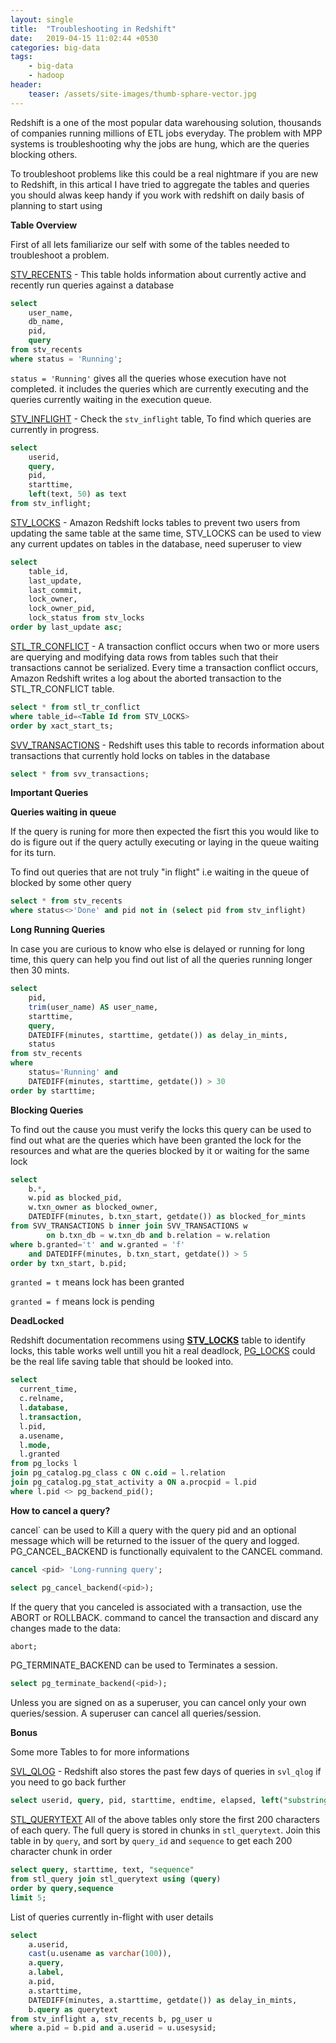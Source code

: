 ```yaml
---
layout: single
title:  "Troubleshooting in Redshift"
date:   2019-04-15 11:02:44 +0530
categories: big-data
tags:
    - big-data
    - hadoop
header:
    teaser: /assets/site-images/thumb-sphare-vector.jpg
---
```




Redshift is a one of the most popular data warehousing solution, thousands of companies running millions of ETL jobs everyday. The problem with MPP systems is troubleshooting why the jobs are hung, which are the queries blocking others. 



To troubleshoot problems like this could be a real nightmare if you are new to Redshift, in this artical I have tried to aggregate the tables and queries you should alwas keep handy if you work with redshift on daily basis of planning to start using  



**Table Overview**

First of all lets familiarize our self  with some of the tables needed to troubleshoot a problem.

[STV_RECENTS](<https://docs.aws.amazon.com/redshift/latest/dg/r_STV_RECENTS.html>) - This table holds information about currently active and recently run queries against a database

```sql
select 
	user_name, 
	db_name, 
	pid, 
	query
from stv_recents
where status = 'Running';
```

`status = 'Running'` gives all the queries whose execution have not completed. it includes the queries which are currently executing and the queries currently waiting in the execution queue.



[STV_INFLIGHT]() - Check the `stv_inflight` table, To find which queries are currently in progress. 

```sql
select 
	userid, 
	query, 
	pid, 
	starttime, 
	left(text, 50) as text 
from stv_inflight;
```



[STV_LOCKS](https://docs.aws.amazon.com/redshift/latest/dg/r_STV_LOCKS.html) - Amazon Redshift locks tables to prevent two users from updating the same table at the same time, STV_LOCKS can be used to view any current updates on tables in the database, need superuser to view

```sql
select 
	table_id, 
	last_update, 
	last_commit, 
	lock_owner, 
	lock_owner_pid, 
	lock_status from stv_locks  
order by last_update asc;
```


[STL_TR_CONFLICT](https://docs.aws.amazon.com/redshift/latest/dg/r_STL_TR_CONFLICT.html) - A transaction conflict occurs when two or more users are querying and modifying data rows from tables such that their transactions cannot be serialized. Every time a transaction conflict occurs, Amazon Redshift writes a log about the aborted transaction to the STL_TR_CONFLICT table. 

```sql
select * from stl_tr_conflict 
where table_id=<Table Id from STV_LOCKS>
order by xact_start_ts;
```



[SVV_TRANSACTIONS](https://docs.aws.amazon.com/redshift/latest/dg/r_SVV_TRANSACTIONS.html) - Redshift uses this table to records information about transactions that currently hold locks on tables in the database

```sql
select * from svv_transactions;
```



**Important Queries**

**Queries waiting in queue**

If the query is runing for more then expected the fisrt this you would like to do is figure out if the query actully executing or laying in the queue waiting for its turn.

To find out queries that are not truly "in flight" i.e waiting in the queue of blocked by some other query

```sql
select * from stv_recents 
where status<>'Done' and pid not in (select pid from stv_inflight)
```



**Long Running Queries**

In case you are curious to know who else is delayed or running for long time, this query can help you find out list of all the queries running longer then 30 mints.

```sql
select 
	pid, 
	trim(user_name) AS user_name, 
	starttime, 
	query, 
	DATEDIFF(minutes, starttime, getdate()) as delay_in_mints, 
	status
from stv_recents 
where 
	status='Running' and  
	DATEDIFF(minutes, starttime, getdate()) > 30
order by starttime;
```



**Blocking Queries**

To find out the cause you must verify the locks this query can be used to find out what are the queries which have been granted the lock for the resources and what are the queries blocked by it or waiting for the same lock

```sql
select 
	b.*, 
	w.pid as blocked_pid, 
	w.txn_owner as blocked_owner, 
	DATEDIFF(minutes, b.txn_start, getdate()) as blocked_for_mints
from SVV_TRANSACTIONS b inner join SVV_TRANSACTIONS w 
		on b.txn_db = w.txn_db and b.relation = w.relation
where b.granted='t' and w.granted = 'f' 
	and DATEDIFF(minutes, b.txn_start, getdate()) > 5
order by txn_start, b.pid;
```

`granted = t`  means lock has been granted

`granted = f`  means lock is pending



**DeadLocked**

Redshift documentation recommens using [**STV_LOCKS**](http://docs.aws.amazon.com/redshift/latest/dg/r_STV_LOCKS.html) table to identify locks, this table works well untill you hit a real deadlock, [PG_LOCKS](<https://wiki.postgresql.org/wiki/Lock_Monitoring>) could be the real life saving table that should be looked into.   

```sql
select 
  current_time, 
  c.relname, 
  l.database, 
  l.transaction, 
  l.pid, 
  a.usename, 
  l.mode, 
  l.granted
from pg_locks l 
join pg_catalog.pg_class c ON c.oid = l.relation
join pg_catalog.pg_stat_activity a ON a.procpid = l.pid
where l.pid <> pg_backend_pid();
```



**How to cancel a query?**

cancel` can be used to Kill a query with the query pid and an optional message which will be returned to the issuer of the query and logged. PG_CANCEL_BACKEND is functionally equivalent to the CANCEL command.

```sql
cancel <pid> 'Long-running query';
```

```sql
select pg_cancel_backend(<pid>);
```

If the query that you canceled is associated with a transaction, use the ABORT or ROLLBACK. command to cancel the transaction and discard any changes made to the data:

```sql
abort;
```

PG_TERMINATE_BACKEND can be used to Terminates a session.

```sql
select pg_terminate_backend(<pid>);
```

Unless you are signed on as a superuser, you can cancel only your own queries/session. A superuser can cancel all queries/session.



**Bonus**

Some more Tables to for more informations

 [SVL_QLOG]() - Redshift also stores the past few days of queries in `svl_qlog` if you need to go back further

```sql
select userid, query, pid, starttime, endtime, elapsed, left("substring", 50) as text from svl_qlog limit 10;
```



[STL_QUERYTEXT]()  All of the above tables only store the first 200 characters of each query. The full query is stored in chunks in `stl_querytext`. Join this table in by `query`, and sort by `query_id` and `sequence` to get each 200 character chunk in order

```sql
select query, starttime, text, "sequence" 
from stl_query join stl_querytext using (query) 
order by query,sequence 
limit 5;
```



List of queries currently in-flight with user details 

```sql
select 
	a.userid, 
	cast(u.usename as varchar(100)), 
	a.query, 
	a.label, 
	a.pid, 
	a.starttime, 
	DATEDIFF(minutes, a.starttime, getdate()) as delay_in_mints, 
	b.query as querytext
from stv_inflight a, stv_recents b, pg_user u
where a.pid = b.pid and a.userid = u.usesysid;
```









